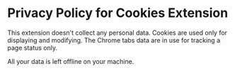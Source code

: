 # Privacy Policy for Cookies Extension

This extension doesn't collect any personal data.
Cookies are used only for displaying and modifying.
The Chrome tabs data are in use for tracking a page status only.

All your data is left offline on your machine.